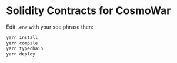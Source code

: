 # Solidity Contracts for CosmoWar

Edit `.env` with your see phrase then:

```sh
yarn install
yarn compile
yarn typechain
yarn deploy
```
